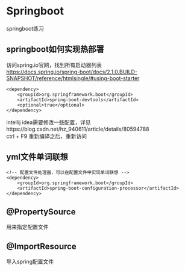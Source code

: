 # Springboot
springboot练习

## springboot如何实现热部署
访问spring.io官网，找到所有启动器列表<br/>
https://docs.spring.io/spring-boot/docs/2.1.0.BUILD-SNAPSHOT/reference/htmlsingle/#using-boot-starter <br/>

```
<dependency>
	<groupId>org.springframework.boot</groupId>
	<artifactId>spring-boot-devtools</artifactId>
	<optional>true</optional>
</dependency>
```
intellij idea需要修改一些配置，详见https://blog.csdn.net/hz_940611/article/details/80594788<br/>
ctrl + F9 重新编译之后，重新访问<br/>


## yml文件单词联想
```
<!-- 配置文件处理器，可以在配置文件中实现单词联想 -->
<dependency>
    <groupId>org.springframework.boot</groupId>
    <artifactId>spring-boot-configuration-processor</artifactId>
</dependency>
```

## @PropertySource
用来指定配置文件
## @ImportResource
导入spring配置文件
